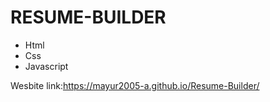 # RESUME-BUILDER
<ul>
  <li>Html</li>
  <li>Css</li>
  <li>Javascript</li>
</ul>
<p>Wesbite link:<a href="https://mayur2005-a.github.io/Resume-Builder/">https://mayur2005-a.github.io/Resume-Builder/</a></p>
